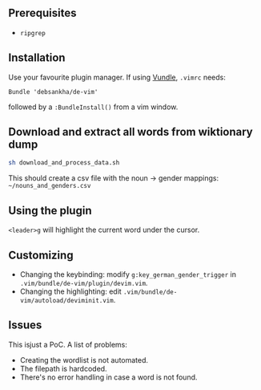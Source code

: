 Prerequisites
-------------
* `ripgrep`

Installation
------------
Use your favourite plugin manager. If using
[Vundle](https://github.com/VundleVim/Vundle.vim), `.vimrc` needs:
```vimrc
Bundle 'debsankha/de-vim'
```
followed by a `:BundleInstall()` from a vim window.

Download and extract all words from wiktionary dump
---------------------------------------------------
```bash
sh download_and_process_data.sh
```
This should create a csv file with the noun -> gender mappings:
`~/nouns_and_genders.csv`

Using the plugin
----------------
`<leader>g` will highlight the current word under the cursor.

Customizing
-----------
* Changing the keybinding: modify `g:key_german_gender_trigger` in `.vim/bundle/de-vim/plugin/devim.vim`.
* Changing the highlighting: edit `.vim/bundle/de-vim/autoload/deviminit.vim`.

Issues
------
This isjust a PoC. A list of problems:
* Creating the wordlist is not automated.
* The filepath is hardcoded.
* There's no error handling in case a word is not found.

